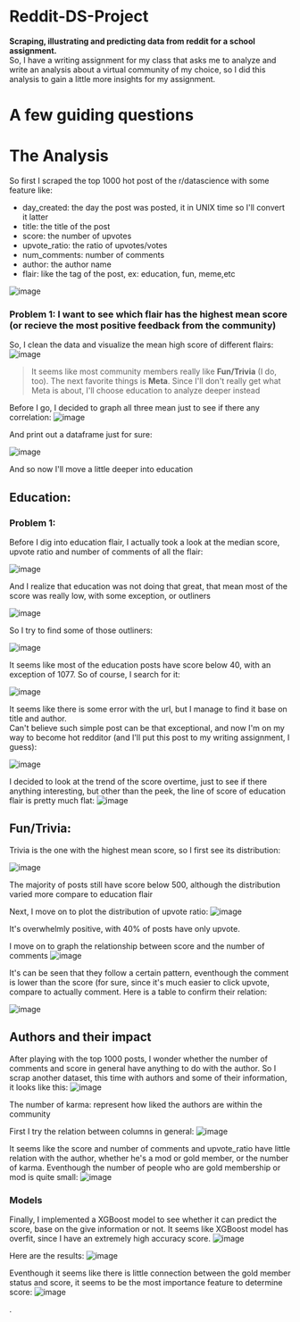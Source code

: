 # Reddit-DS-Project
**Scraping, illustrating and predicting data from reddit for a school assignment.**   
So, I have a writing assignment for my class that asks me to analyze and write an analysis about a virtual community of my choice, so I did this analysis to gain a little more insights for my assignment.

# A few guiding questions


# The Analysis
So first I scraped the top 1000 hot post of the r/datascience with some feature like:
  - day_created: the day the post was posted, it in UNIX time so I'll convert it latter
  - title: the title of the post
  - score: the number of upvotes
  - upvote_ratio: the ratio of upvotes/votes
  - num_comments: number of comments
  - author: the author name
  - flair: like the tag of the post, ex: education, fun, meme,etc
  
![image](https://user-images.githubusercontent.com/88282475/196001973-ed81e88e-6a69-4417-9d1f-e73d34f86274.png)

### Problem 1: I want to see which flair has the highest mean score (or recieve the most positive feedback from the community)
So, I clean the data and visualize the mean high score of different flairs:
![image](https://user-images.githubusercontent.com/88282475/196002138-3d8069a2-fbc2-488a-af50-401bdd34f267.png)
> It seems like most community members really like **Fun/Trivia** (I do, too). The next favorite things is **Meta**. Since I'll don't really get what Meta is about, I'll
> choose education to analyze deeper instead  

Before I go, I decided to graph all three mean just to see if there any correlation:
![image](https://user-images.githubusercontent.com/88282475/196003611-61f6959a-90aa-4be1-a5fe-15c05c381db7.png)  

And print out a dataframe just for sure:   

![image](https://user-images.githubusercontent.com/88282475/196003815-744aef88-d7ca-4918-b27c-ab103f3d188b.png)

And so now I'll move a little deeper into education
## Education:
### Problem 1: 
Before I dig into education flair, I actually took a look at the median score, upvote ratio and number of comments of all the flair:  

![image](https://user-images.githubusercontent.com/88282475/196004454-cc3d95e5-d6eb-4d9d-b1bf-41979c67b85e.png)     

And I realize that education was not doing that great, that mean most of the score was really low, with some exception, or outliners  

![image](https://user-images.githubusercontent.com/88282475/196004503-7fc34574-f68a-4c95-aa24-963e4a4ee0c0.png)    
  
So I try to find some of those outliners:    

![image](https://user-images.githubusercontent.com/88282475/196004527-0469f3be-6f26-4779-84f1-f5d059c56414.png)    

It seems like most of the education posts have score below 40, with an exception of 1077. So of course, I search for it:
  
![image](https://user-images.githubusercontent.com/88282475/196004709-935d970e-5910-41ae-8dfa-68f626123a5f.png)  

It seems like there is some error with the url, but I manage to find it base on title and author.  
Can't believe such simple post can be that exceptional, and now I'm on my way to become hot redditor (and I'll put this post to my writing assignment, I guess):  

![image](https://user-images.githubusercontent.com/88282475/196004780-3dd6619e-394d-4576-a1bf-8196972a90f8.png)   

I decided to look at the trend of the score overtime, just to see if there anything interesting, but other than the peek, the line of score of education flair is pretty much flat:
![image](https://user-images.githubusercontent.com/88282475/196006100-5df6ce6e-3f8d-4fa8-8055-f51a2d532dcb.png)

## Fun/Trivia:
Trivia is the one with the highest mean score, so I first see its distribution:  

![image](https://user-images.githubusercontent.com/88282475/196007286-f97ecd1a-1c79-4cc1-b419-f4e583cfda35.png)

The majority of posts still have score below 500, although the distribution varied more compare to education flair  
  
Next, I move on to plot the distribution of upvote ratio:
![image](https://user-images.githubusercontent.com/88282475/196007647-56b0e6ca-ee66-460a-88c9-e6300ee976aa.png)  
  
It's overwhelmly positive, with 40% of posts have only upvote. 

I move on to graph the relationship between score and the number of comments
![image](https://user-images.githubusercontent.com/88282475/196009562-2dda59b7-65b9-4e8e-ad0e-8b430e4190e6.png)
  
It's can be seen that they follow a certain pattern, eventhough the comment is lower than the score (for sure, since it's much easier to click upvote, compare to actually comment. Here is a table to confirm their relation:
  
  ![image](https://user-images.githubusercontent.com/88282475/196009617-5e2eae14-b868-4670-86b1-57fd0ab6ba09.png)
  
## Authors and their impact
After playing with the top 1000 posts, I wonder whether the number of comments and score in general have anything to do with the author. So I scrap another dataset, this time with authors and some of their information, it looks like this:
![image](https://user-images.githubusercontent.com/88282475/196009691-1bacce1b-d92d-43fb-95da-5ea686d7134e.png)  
  
The number of karma: represent how liked the authors are within the community
  
First I try the relation between columns in general:
![image](https://user-images.githubusercontent.com/88282475/196009718-b5c3e730-d081-4c31-8423-e5098fbccb6a.png)
  
It seems like the score and number of comments and upvote_ratio have little relation with the author, whether he's a mod or gold member, or the number of karma.
Eventhough the number of people who are gold membership or mod is quite small:
![image](https://user-images.githubusercontent.com/88282475/196009827-dbddbc5c-90d5-48d4-9b4c-e968716be2aa.png)

### Models
Finally, I implemented a XGBoost model to see whether it can predict the score, base on the give information or not. It seems like XGBoost model has overfit, since I have an extremely high accuracy score. 
![image](https://user-images.githubusercontent.com/88282475/196009889-999afe99-2382-4043-8997-d7293d174f03.png)
  
Here are the results:
![image](https://user-images.githubusercontent.com/88282475/196010638-78a1dd0f-837c-4a0a-addd-692366ba4da6.png)

Eventhough it seems like there is little connection between the gold member status and score, it seems to be the most importance feature to determine score:
![image](https://user-images.githubusercontent.com/88282475/196010806-28c68797-3d44-4ea4-8ddc-ec1fe07a5686.png)














.
